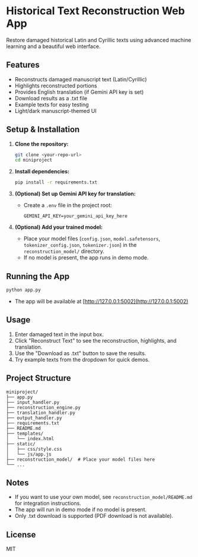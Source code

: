 # Historical Text Reconstruction Web App

Restore damaged historical Latin and Cyrillic texts using advanced machine learning and a beautiful web interface.

## Features
- Reconstructs damaged manuscript text (Latin/Cyrillic)
- Highlights reconstructed portions
- Provides English translation (if Gemini API key is set)
- Download results as a .txt file
- Example texts for easy testing
- Light/dark manuscript-themed UI

## Setup & Installation

1. **Clone the repository:**
   ```sh
   git clone <your-repo-url>
   cd miniproject
   ```

2. **Install dependencies:**
   ```sh
   pip install -r requirements.txt
   ```

3. **(Optional) Set up Gemini API key for translation:**
   - Create a `.env` file in the project root:
     ```
     GEMINI_API_KEY=your_gemini_api_key_here
     ```

4. **(Optional) Add your trained model:**
   - Place your model files (`config.json`, `model.safetensors`, `tokenizer_config.json`, `tokenizer.json`) in the `reconstruction_model/` directory.
   - If no model is present, the app runs in demo mode.

## Running the App

```sh
python app.py
```

- The app will be available at [http://127.0.0.1:5002](http://127.0.0.1:5002)

## Usage
1. Enter damaged text in the input box.
2. Click "Reconstruct Text" to see the reconstruction, highlights, and translation.
3. Use the "Download as .txt" button to save the results.
4. Try example texts from the dropdown for quick demos.

## Project Structure
```
miniproject/
├── app.py
├── input_handler.py
├── reconstruction_engine.py
├── translation_handler.py
├── output_handler.py
├── requirements.txt
├── README.md
├── templates/
│   └── index.html
├── static/
│   ├── css/style.css
│   └── js/app.js
├── reconstruction_model/  # Place your model files here
└── ...
```

## Notes
- If you want to use your own model, see `reconstruction_model/README.md` for integration instructions.
- The app will run in demo mode if no model is present.
- Only .txt download is supported (PDF download is not available).

## License
MIT 